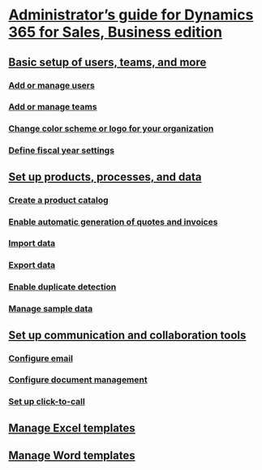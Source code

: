 # [Administrator’s guide for Dynamics 365 for Sales, Business edition]()
## [Basic setup of users, teams, and more]()
### [Add or manage users]()
### [Add or manage teams](add-edit-teams.md) 
### [Change color scheme or logo for your organization]()
### [Define fiscal year settings]()
## [Set up products, processes, and data]() 
### [Create a product catalog]()
### [Enable automatic generation of quotes and invoices]() 
### [Import data]() 
### [Export data]() 
### [Enable duplicate detection]() 
### [Manage sample data]()
## [Set up communication and collaboration tools]() 
### [Configure email]() 
### [Configure document management]() 
### [Set up click-to-call]()
## [Manage Excel templates]()
## [Manage Word templates]()

